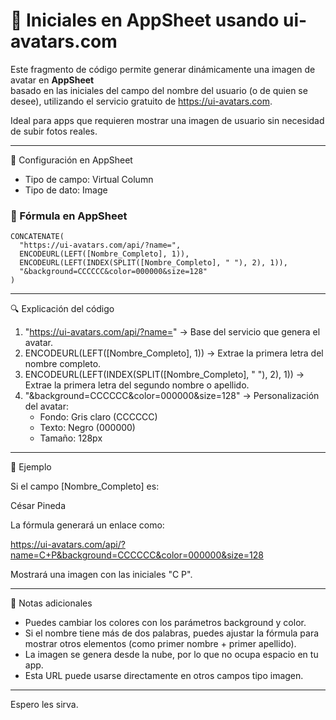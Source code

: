 
# 🧩 Iniciales en AppSheet usando ui-avatars.com

Este fragmento de código permite generar dinámicamente una imagen de avatar en **AppSheet**  
basado en las iniciales del campo del nombre del usuario (o de quien se desee), utilizando el servicio gratuito de https://ui-avatars.com.

Ideal para apps que requieren mostrar una imagen de usuario sin necesidad de subir fotos reales.

---

📌 Configuración en AppSheet

- Tipo de campo: Virtual Column  
- Tipo de dato: Image

### 🧪 Fórmula en AppSheet

```appsheet
CONCATENATE(
  "https://ui-avatars.com/api/?name=",
  ENCODEURL(LEFT([Nombre_Completo], 1)),
  ENCODEURL(LEFT(INDEX(SPLIT([Nombre_Completo], " "), 2), 1)),
  "&background=CCCCCC&color=000000&size=128"
)
```

---

🔍 Explicación del código

1. "https://ui-avatars.com/api/?name=" → Base del servicio que genera el avatar.  
2. ENCODEURL(LEFT([Nombre_Completo], 1)) → Extrae la primera letra del nombre completo.  
3. ENCODEURL(LEFT(INDEX(SPLIT([Nombre_Completo], " "), 2), 1)) → Extrae la primera letra del segundo nombre o apellido.  
4. "&background=CCCCCC&color=000000&size=128" → Personalización del avatar:
   - Fondo: Gris claro (CCCCCC)
   - Texto: Negro (000000)
   - Tamaño: 128px

---

🎯 Ejemplo

Si el campo [Nombre_Completo] es:

César Pineda

La fórmula generará un enlace como:

https://ui-avatars.com/api/?name=C+P&background=CCCCCC&color=000000&size=128

Mostrará una imagen con las iniciales "C P".

---

📝 Notas adicionales

- Puedes cambiar los colores con los parámetros background y color.  
- Si el nombre tiene más de dos palabras, puedes ajustar la fórmula para mostrar otros elementos (como primer nombre + primer apellido).  
- La imagen se genera desde la nube, por lo que no ocupa espacio en tu app.  
- Esta URL puede usarse directamente en otros campos tipo imagen.  

---
Espero les sirva.

